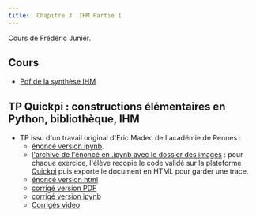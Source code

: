 ```yaml
---
title:  Chapitre 3  IHM Partie 1
---
```





Cours de Frédéric Junier.



## Cours

* [Pdf de la synthèse IHM](chapitre3/IHM-peripheriques/NSI-IHM-Cours2020V1.pdf)

 
## TP Quickpi : constructions élémentaires en Python, bibliothèque, IHM


* TP issu d'un travail original d'Eric Madec de l'académie de Rennes :
    * [énoncé version ipynb](https://mybinder.org/v2/gh/parc-nsi/premiere-nsi/master?filepath=chapitre3/quickpi/TP-Quick_Pi-Objets_connectes-Parcours_1-Eleve.ipynb).
    * [l'archive de l'énoncé en .ipynb avec le dossier des images](chapitre3/quickpi/TP-Quick-Pi-Eleves.zip) : pour chaque exercice, l'élève recopie le code validé sur la plateforme [Quickpi](https://amazon.quick-pi.org/) puis  exporte le document en HTML pour garder une trace.
    * [énoncé version html](chapitre3/quickpi/TP-Quick_Pi-Objets_connectes-Parcours_1-Eleve.html)
    * [corrigé version PDF](chapitre3/quickpi/TP-Quick_Pi-Objets_connectes-Parcours_1-Correction.pdf)
    * [corrigé version ipynb](https://mybinder.org/v2/gh/parc-nsi/premiere-nsi/master?filepath=chapitre3/quickpi/TP-Quick_Pi-Objets_connectes-Parcours_1-Correction.ipynb)
    * [Corrigés video](https://tube.ac-lyon.fr/videos/watch/playlist/33c4984a-b64e-46cb-b0eb-3118f9728953)


